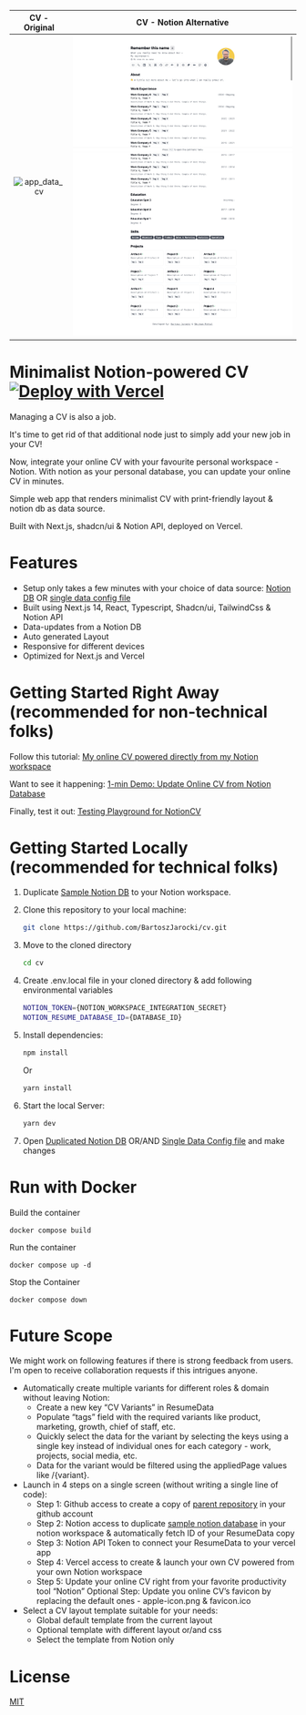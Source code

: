 CV - Original    |CV - Notion Alternative
:-------------------------:|:-------------------------:
![app_data_cv](https://github.com/BartoszJarocki/cv/assets/1017620/79bdb9fc-0b20-4d2c-aafe-0526ad4a71d2)  |  ![notion_cv](assets/cv_when_connected_with_notion_db.png)

# Minimalist Notion-powered CV [![Deploy with Vercel](https://vercel.com/button)](https://vercel.com/new/clone?repository-url=https://github.com/ApeDebugger/notionCV.git)

Managing a CV is also a job.

It's time to get rid of that additional node just to simply add your new job in your CV!

Now, integrate your online CV with your favourite personal workspace - Notion. With notion as your personal database, you can update your online CV in minutes.

Simple web app that renders minimalist CV with print-friendly layout & notion db as data source.

Built with Next.js, shadcn/ui & Notion API, deployed on Vercel.

# Features

- Setup only takes a few minutes with your choice of data source: [Notion DB](https://shubhammittal.notion.site/35d8fb9367934af69ca9a5f444518bb8?v=ef5a12840fc6496ea2e449a9e864b42a&pvs=4) OR [single data config file](./src/data/resume-data.tsx)
- Built using Next.js 14, React, Typescript, Shadcn/ui, TailwindCss & Notion API
- Data-updates from a Notion DB
- Auto generated Layout
- Responsive for different devices
- Optimized for Next.js and Vercel

# Getting Started Right Away (recommended for non-technical folks)

Follow this tutorial: [My online CV powered directly from my Notion workspace](https://shubhammittal.vercel.app/notes/build_your_online_cv_with_notion)

Want to see it happening: [1-min Demo: Update Online CV from Notion Database](https://www.loom.com/share/70bd77301304413b9d7edbdad40adfc2)

Finally, test it out: [Testing Playground for NotionCV](https://notioncv-playground.vercel.app)

# Getting Started Locally (recommended for technical folks)

1. Duplicate [Sample Notion DB](https://www.notion.so/shubhammittal/35d8fb9367934af69ca9a5f444518bb8?v=ef5a12840fc6496ea2e449a9e864b42a&pvs=4) to your Notion workspace.

2. Clone this repository to your local machine:

   ```bash
   git clone https://github.com/BartoszJarocki/cv.git
   ```

3. Move to the cloned directory

   ```bash
   cd cv
   ```

4. Create .env.local file in your cloned directory & add following environmental variables
   ```bash
   NOTION_TOKEN={NOTION_WORKSPACE_INTEGRATION_SECRET}
   NOTION_RESUME_DATABASE_ID={DATABASE_ID}
   ```

5. Install dependencies:

   ```bash
   npm install
   ```
   Or
   ```bash
   yarn install
   ```

6. Start the local Server:

   ```bash
   yarn dev
   ```

7. Open [Duplicated Notion DB](https://www.notion.so/shubhammittal/35d8fb9367934af69ca9a5f444518bb8?v=ef5a12840fc6496ea2e449a9e864b42a&pvs=4) OR/AND [Single Data Config file](./src/data/resume-data.tsx) and make changes

# Run with Docker

Build the container

```
docker compose build
```

Run the container

```
docker compose up -d
```

Stop the Container

```
docker compose down 
```

# Future Scope

We might work on following features if there is strong feedback from users. I'm open to receive collaboration requests if this intrigues anyone.

- Automatically create multiple variants for different roles & domain without leaving Notion:
    - Create a new key “CV Variants” in ResumeData
    - Populate “tags” field with the required variants like product, marketing, growth, chief of staff, etc.
    - Quickly select the data for the variant by selecting the keys using a single key instead of individual ones for each category - work, projects, social media, etc.
    - Data for the variant would be filtered using the appliedPage values like /{variant}.
- Launch in 4 steps on a single screen (without writing a single line of code):
    - Step 1: Github access to create a copy of [parent repository](https://github.com/ApeDebugger/notionCV.git) in your github account
    - Step 2: Notion access to duplicate [sample notion database](https://www.notion.so/35d8fb9367934af69ca9a5f444518bb8?pvs=21) in your notion workspace & automatically fetch ID of your ResumeData copy
    - Step 3: Notion API Token to connect your ResumeData to your vercel app
    - Step 4: Vercel access to create & launch your own CV powered from your own Notion workspace
    - Step 5: Update your online CV right from your favorite productivity tool “Notion”
    Optional Step: Update you online CV’s favicon by replacing the default ones - apple-icon.png & favicon.ico
- Select a CV layout template suitable for your needs:
    - Global default template from the current layout
    - Optional template with different layout or/and css
    - Select the template from Notion only

# License

[MIT](https://choosealicense.com/licenses/mit/)
